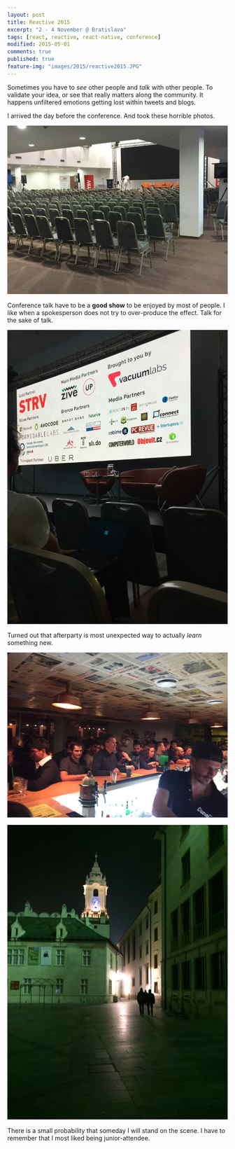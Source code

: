 ```yaml
---
layout: post
title: Reactive 2015
excerpt: "2 - 4 November @ Bratislava"
tags: [react, reactive, react-native, conference]
modified: 2015-05-01
comments: true
published: true
feature-img: "images/2015/reactive2015.JPG"
---
```


Sometimes you have to *see* other people and *talk* with other people.
To validate your idea, or see that really matters along the community.
It happens unfiltered emotions getting lost within tweets and blogs.

I arrived the day before the conference. And took these horrible photos.

![Reactive 2015](/images/2015/reactive1.JPG)

Conference talk have to be a **good show** to be enjoyed by most of people.
I like when a spokesperson does not try to over-produce the effect. Talk for the sake of talk.

![Reactive 2015](/images/2015/reactive2.JPG)

Turned out that afterparty is most unexpected way to actually *learn* something new.

![Reactive 2015](/images/2015/afterparty.JPG)

![Reactive 2015](/images/2015/bratislava2.JPG)

There is a small probability that someday I will stand on the scene.
I have to remember that I most liked being junior-attendee.
